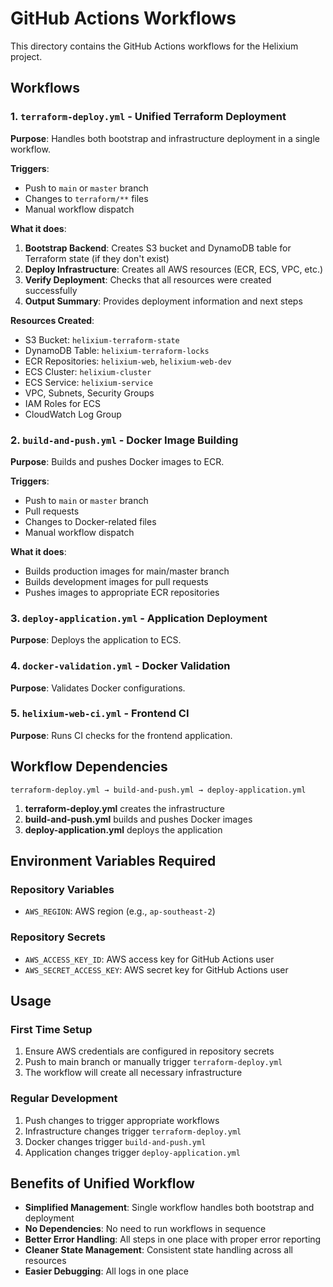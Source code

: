 # GitHub Actions Workflows

This directory contains the GitHub Actions workflows for the Helixium project.

## Workflows

### 1. `terraform-deploy.yml` - Unified Terraform Deployment

**Purpose**: Handles both bootstrap and infrastructure deployment in a single workflow.

**Triggers**:

- Push to `main` or `master` branch
- Changes to `terraform/**` files
- Manual workflow dispatch

**What it does**:

1. **Bootstrap Backend**: Creates S3 bucket and DynamoDB table for Terraform state (if they don't exist)
2. **Deploy Infrastructure**: Creates all AWS resources (ECR, ECS, VPC, etc.)
3. **Verify Deployment**: Checks that all resources were created successfully
4. **Output Summary**: Provides deployment information and next steps

**Resources Created**:

- S3 Bucket: `helixium-terraform-state`
- DynamoDB Table: `helixium-terraform-locks`
- ECR Repositories: `helixium-web`, `helixium-web-dev`
- ECS Cluster: `helixium-cluster`
- ECS Service: `helixium-service`
- VPC, Subnets, Security Groups
- IAM Roles for ECS
- CloudWatch Log Group

### 2. `build-and-push.yml` - Docker Image Building

**Purpose**: Builds and pushes Docker images to ECR.

**Triggers**:

- Push to `main` or `master` branch
- Pull requests
- Changes to Docker-related files
- Manual workflow dispatch

**What it does**:

- Builds production images for main/master branch
- Builds development images for pull requests
- Pushes images to appropriate ECR repositories

### 3. `deploy-application.yml` - Application Deployment

**Purpose**: Deploys the application to ECS.

### 4. `docker-validation.yml` - Docker Validation

**Purpose**: Validates Docker configurations.

### 5. `helixium-web-ci.yml` - Frontend CI

**Purpose**: Runs CI checks for the frontend application.

## Workflow Dependencies

```
terraform-deploy.yml → build-and-push.yml → deploy-application.yml
```

1. **terraform-deploy.yml** creates the infrastructure
2. **build-and-push.yml** builds and pushes Docker images
3. **deploy-application.yml** deploys the application

## Environment Variables Required

### Repository Variables

- `AWS_REGION`: AWS region (e.g., `ap-southeast-2`)

### Repository Secrets

- `AWS_ACCESS_KEY_ID`: AWS access key for GitHub Actions user
- `AWS_SECRET_ACCESS_KEY`: AWS secret key for GitHub Actions user

## Usage

### First Time Setup

1. Ensure AWS credentials are configured in repository secrets
2. Push to main branch or manually trigger `terraform-deploy.yml`
3. The workflow will create all necessary infrastructure

### Regular Development

1. Push changes to trigger appropriate workflows
2. Infrastructure changes trigger `terraform-deploy.yml`
3. Docker changes trigger `build-and-push.yml`
4. Application changes trigger `deploy-application.yml`

## Benefits of Unified Workflow

- **Simplified Management**: Single workflow handles both bootstrap and deployment
- **No Dependencies**: No need to run workflows in sequence
- **Better Error Handling**: All steps in one place with proper error reporting
- **Cleaner State Management**: Consistent state handling across all resources
- **Easier Debugging**: All logs in one place
